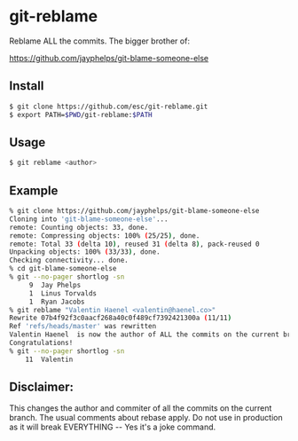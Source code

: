 # git-reblame

Reblame ALL the commits. The bigger brother of:

https://github.com/jayphelps/git-blame-someone-else

## Install

```bash
$ git clone https://github.com/esc/git-reblame.git
$ export PATH=$PWD/git-reblame:$PATH
```

## Usage

```bash
$ git reblame <author>
```

## Example

```bash
% git clone https://github.com/jayphelps/git-blame-someone-else                                                                :(
Cloning into 'git-blame-someone-else'...
remote: Counting objects: 33, done.
remote: Compressing objects: 100% (25/25), done.
remote: Total 33 (delta 10), reused 31 (delta 8), pack-reused 0
Unpacking objects: 100% (33/33), done.
Checking connectivity... done.
% cd git-blame-someone-else 
% git --no-pager shortlog -sn 
     9  Jay Phelps
     1  Linus Torvalds
     1  Ryan Jacobs
% git reblame "Valentin Haenel <valentin@haenel.co>"
Rewrite 07b4f92f3c0aacf268a40c0f489cf7392421300a (11/11)
Ref 'refs/heads/master' was rewritten
Valentin Haenel  is now the author of ALL the commits on the current branch.
Congratulations!
% git --no-pager shortlog -sn
    11  Valentin
```

## Disclaimer:

This changes the author and commiter of all the commits on the current branch.
The usual comments about rebase apply. Do not use in production as it will
break EVERYTHING -- Yes it's a joke command.

